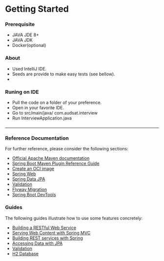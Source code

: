 # Getting Started
### Prerequisite
* JAVA JDE 8+
* JAVA JDK
* Docker(optional)

### About
* Used IntelliJ IDE.
* Seeds are provide to make easy tests (see bellow).
* 
### Runing on IDE
* Pull the code on a folder of your preference.
* Open in your favorite IDE.
* Go to src/main/java/ com.audsat.interview
* Run InterviewApplication.java

### 
___

### Reference Documentation
For further reference, please consider the following sections:

* [Official Apache Maven documentation](https://maven.apache.org/guides/index.html)
* [Spring Boot Maven Plugin Reference Guide](https://docs.spring.io/spring-boot/docs/3.1.0/maven-plugin/reference/html/)
* [Create an OCI image](https://docs.spring.io/spring-boot/docs/3.1.0/maven-plugin/reference/html/#build-image)
* [Spring Web](https://docs.spring.io/spring-boot/docs/3.1.0/reference/htmlsingle/#web)
* [Spring Data JPA](https://docs.spring.io/spring-boot/docs/3.1.0/reference/htmlsingle/#data.sql.jpa-and-spring-data)
* [Validation](https://docs.spring.io/spring-boot/docs/3.1.0/reference/htmlsingle/#io.validation)
* [Flyway Migration](https://docs.spring.io/spring-boot/docs/3.1.0/reference/htmlsingle/#howto.data-initialization.migration-tool.flyway)
* [Spring Boot DevTools](https://docs.spring.io/spring-boot/docs/3.1.0/reference/htmlsingle/#using.devtools)

### Guides
The following guides illustrate how to use some features concretely:

* [Building a RESTful Web Service](https://spring.io/guides/gs/rest-service/)
* [Serving Web Content with Spring MVC](https://spring.io/guides/gs/serving-web-content/)
* [Building REST services with Spring](https://spring.io/guides/tutorials/rest/)
* [Accessing Data with JPA](https://spring.io/guides/gs/accessing-data-jpa/)
* [Validation](https://spring.io/guides/gs/validating-form-input/)
* [H2 Database](https://www.youtube.com/watch?v=Peg6v7EtIrw)
